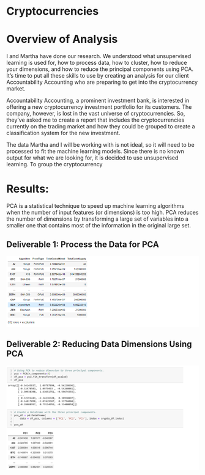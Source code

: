# Cryptocurrencies

# Overview of Analysis

I and Martha have done our research. We understood what unsupervised learning is used for, how to process data, how to cluster, how to reduce your dimensions, and how to reduce the principal components using PCA. It’s time to put all these skills to use by creating an analysis for our client Accountability Accounting who are preparing to get into the cryptocurrency market.

Accountability Accounting, a prominent investment bank, is interested in offering a new cryptocurrency investment portfolio for its customers. The company, however, is lost in the vast universe of cryptocurrencies. So, they’ve asked me to create a report that includes the cryptocurrencies currently on the trading market and how they could be grouped to create a classification system for the new investment.

The data Martha and I will be working with is not ideal, so it will need to be processed to fit the machine learning models. Since there is no known output for what we are looking for, it is decided to use unsupervised learning. To group the cryptocurrency

# Results:

PCA is a statistical technique to speed up machine learning algorithms when the number of input features (or dimensions) is too high. PCA reduces the number of dimensions by transforming a large set of variables into a smaller one that contains most of the information in the original large set.

## Deliverable 1: Process the Data for PCA

![process_PCA](https://github.com/femiimam001/Cryptocurrencies/blob/main/Resources/process_PCA.PNG)

## Deliverable 2: Reducing Data Dimensions Using PCA

![reduction_PCA](https://github.com/femiimam001/Cryptocurrencies/blob/main/Resources/reduction_PCA.PNG)
